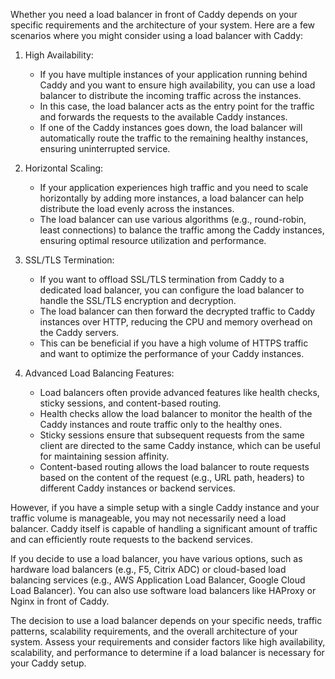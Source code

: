 Whether you need a load balancer in front of Caddy depends on your specific requirements and the architecture of your system. Here are a few scenarios where you might consider using a load balancer with Caddy:

1. High Availability:
   - If you have multiple instances of your application running behind Caddy and you want to ensure high availability, you can use a load balancer to distribute the incoming traffic across the instances.
   - In this case, the load balancer acts as the entry point for the traffic and forwards the requests to the available Caddy instances.
   - If one of the Caddy instances goes down, the load balancer will automatically route the traffic to the remaining healthy instances, ensuring uninterrupted service.

2. Horizontal Scaling:
   - If your application experiences high traffic and you need to scale horizontally by adding more instances, a load balancer can help distribute the load evenly across the instances.
   - The load balancer can use various algorithms (e.g., round-robin, least connections) to balance the traffic among the Caddy instances, ensuring optimal resource utilization and performance.

3. SSL/TLS Termination:
   - If you want to offload SSL/TLS termination from Caddy to a dedicated load balancer, you can configure the load balancer to handle the SSL/TLS encryption and decryption.
   - The load balancer can then forward the decrypted traffic to Caddy instances over HTTP, reducing the CPU and memory overhead on the Caddy servers.
   - This can be beneficial if you have a high volume of HTTPS traffic and want to optimize the performance of your Caddy instances.

4. Advanced Load Balancing Features:
   - Load balancers often provide advanced features like health checks, sticky sessions, and content-based routing.
   - Health checks allow the load balancer to monitor the health of the Caddy instances and route traffic only to the healthy ones.
   - Sticky sessions ensure that subsequent requests from the same client are directed to the same Caddy instance, which can be useful for maintaining session affinity.
   - Content-based routing allows the load balancer to route requests based on the content of the request (e.g., URL path, headers) to different Caddy instances or backend services.

However, if you have a simple setup with a single Caddy instance and your traffic volume is manageable, you may not necessarily need a load balancer. Caddy itself is capable of handling a significant amount of traffic and can efficiently route requests to the backend services.

If you decide to use a load balancer, you have various options, such as hardware load balancers (e.g., F5, Citrix ADC) or cloud-based load balancing services (e.g., AWS Application Load Balancer, Google Cloud Load Balancer). You can also use software load balancers like HAProxy or Nginx in front of Caddy.

The decision to use a load balancer depends on your specific needs, traffic patterns, scalability requirements, and the overall architecture of your system. Assess your requirements and consider factors like high availability, scalability, and performance to determine if a load balancer is necessary for your Caddy setup.
